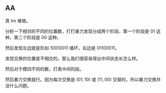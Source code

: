 ## AA
真 tm 难做。

分析一下相邻的不同的位置数，打打暴力发现分成两个阶段，第一个阶段是 $01$ 这种，第二个阶段是 $00$ 这种。

然后发现左边就是形如 $10010011$ 循环，右边是 $01100011$。

发现交换的位置是不相交的。那么我们很容易得出中间状态长怎么样。

然后对于模四不同的数，打表中间的段。

然后暴力交换就行。因为每次交换是 $(01, 10)$ 或 $(11, 00)$ 交替的，所以暴力交换并没什么问题。
